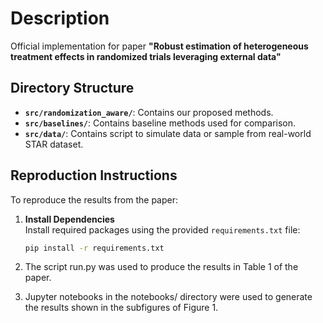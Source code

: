 # Description

Official implementation for paper **"Robust estimation of heterogeneous treatment effects in randomized trials leveraging external data"**

## Directory Structure

- **`src/randomization_aware/`**: Contains our proposed methods.
- **`src/baselines/`**: Contains baseline methods used for comparison.
- **`src/data/`**: Contains script to simulate data or sample from real-world STAR dataset.

## Reproduction Instructions

To reproduce the results from the paper:

1. **Install Dependencies**  
   Install required packages using the provided `requirements.txt` file:

   ```bash
   pip install -r requirements.txt
   ```

2. The script run.py was used to produce the results in Table 1 of the paper.
3. Jupyter notebooks in the notebooks/ directory were used to generate the results shown in the subfigures of Figure 1.

